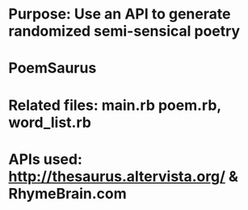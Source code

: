 # Purpose: Use an API to generate randomized semi-sensical poetry

# PoemSaurus

# Related files: main.rb poem.rb, word_list.rb
# APIs used: http://thesaurus.altervista.org/ & RhymeBrain.com
